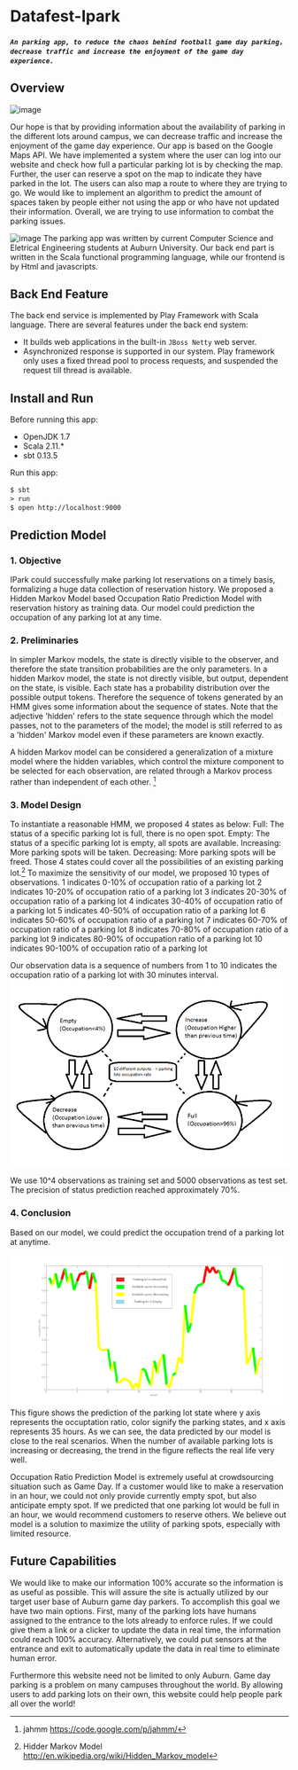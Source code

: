 # Datafest-Ipark

##### `An parking app, to reduce the chaos behind football game day parking，decrease traffic and increase the enjoyment of the game day experience.`

## Overview
![image](app/assets/images/gameday.png)

Our hope is that by providing information about the availability of parking in the different lots around campus, we can decrease traffic and increase the enjoyment of the game day experience. Our app is based on the Google Maps API. We have implemented a system where the user can log into our website and check how full a particular parking lot is by checking the map. Further, the user can reserve a spot on the map to indicate they have parked in the lot. The users can also map a route to where they are trying to go. We would like to implement an algorithm to predict the amount of spaces taken by people either not using the app or who have not updated their information. Overall, we  are trying to use information to combat the parking issues.

![image](app/assets/images/fig2.png)
The parking app was written by current Computer Science and Eletrical Engineering students at Auburn University. Our back end part is written in the Scala functional programming language, while our frontend is by Html and javascripts. 

## Back End Feature
The back end service is implemented by Play Framework with Scala language. There are several features under the back end system:

* It builds web applications in the built-in `JBoss Netty` web server.
* Asynchronized response is supported in our system. Play framework only uses a fixed thread pool to process requests, and suspended the request till thread is available.


## Install and Run
Before running this app:

* OpenJDK 1.7
* Scala 2.11.*
* sbt 0.13.5

Run this app:
```
$ sbt
> run
$ open http://localhost:9000
```

## Prediction Model

### 1. Objective
IPark could successfully make parking lot reservations on a timely basis, formalizing a huge data collection of  reservation history. We proposed a Hidden Markov Model based Occupation Ratio Prediction Model with reservation history as training data. Our model could prediction the occupation of any parking lot at any time.

### 2. Preliminaries
In simpler Markov models, the state is directly visible to the observer, and therefore the state transition probabilities are the only parameters. In a hidden Markov model, the state is not directly visible, but output, dependent on the state, is visible. Each state has a probability distribution over the possible output tokens. Therefore the sequence of tokens generated by an HMM gives some information about the sequence of states. Note that the adjective 'hidden' refers to the state sequence through which the model passes, not to the parameters of the model; the model is still referred to as a 'hidden' Markov model even if these parameters are known exactly.

A hidden Markov model can be considered a generalization of a mixture model where the hidden variables, which control the mixture component to be selected for each observation, are related through a Markov process rather than independent of each other. [^2]


### 3.	Model Design

To instantiate a reasonable HMM, we proposed 4 states as below:
Full: The status of a specific parking lot is full, there is no open spot.
Empty: The status of a specific parking lot is empty, all spots are available.
Increasing:  More parking spots will be taken.
Decreasing: More parking spots will be freed.
Those 4 states could cover all the possibilities of an existing parking lot.[^1]
To maximize the sensitivity of our model, we proposed 10 types of observations.
1 indicates 0-10% of occupation ratio of a parking lot
2 indicates 10-20% of occupation ratio of a parking lot
3 indicates 20-30% of occupation ratio of a parking lot
4 indicates 30-40% of occupation ratio of a parking lot
5 indicates 40-50% of occupation ratio of a parking lot
6 indicates 50-60% of occupation ratio of a parking lot
7 indicates 60-70% of occupation ratio of a parking lot
8 indicates 70-80% of occupation ratio of a parking lot
9 indicates 80-90% of occupation ratio of a parking lot
10 indicates 90-100% of occupation ratio of a parking lot
 
Our observation data is a sequence of numbers from 1 to 10 indicates the occupation ratio of a parking lot with 30 minutes interval.
![image](model/modelState.png)

We use 10^4 observations as training set and 5000 observations as test set. The precision of status prediction reached approximately 70%.

### 4.	Conclusion

Based on our model, we could predict the occupation trend of a parking lot at anytime.

![image](model/prediction.png)
This figure shows the prediction of the parking lot state where y axis represents the occuptation ratio, color signify the parking states, and x axis represents 35 hours.  As we can see, the data predicted by our model is close to the real scenarios. When the number of available parking lots is increasing or decreasing, the trend in the figure reflects the real life very well.

Occupation Ratio Prediction Model is extremely useful at crowdsourcing situation such as Game Day. If a customer would like to make a reservation in an hour, we could not only provide currently empty spot, but also anticipate empty spot. If we predicted that one parking lot would be full in an hour, we would recommend customers to reserve others. We believe out model is a solution to maximize the utility of parking spots, especially with limited resource.

## Future Capabilities
We would like to make our information 100% accurate so the information is as useful as possible. This will assure the site is actually utilized by our target user base of Auburn game day parkers. To accomplish this goal we have two main options. First, many of the parking lots have humans assigned to the entrance to the lots already to enforce rules. If we could give them a link or a clicker to update the data in real time, the information could reach 100% accuracy. Alternatively, we could put sensors at the entrance and exit to automatically update the data in real time to eliminate human error. 

Furthermore this website need not be limited to only Auburn. Game day parking is a problem on many campuses throughout the world. By allowing users to add parking lots on their own, this website could help people park all over the world!


[^1]: Hidder Markov Model <http://en.wikipedia.org/wiki/Hidden_Markov_model>
[^2]: jahmm <https://code.google.com/p/jahmm/>
